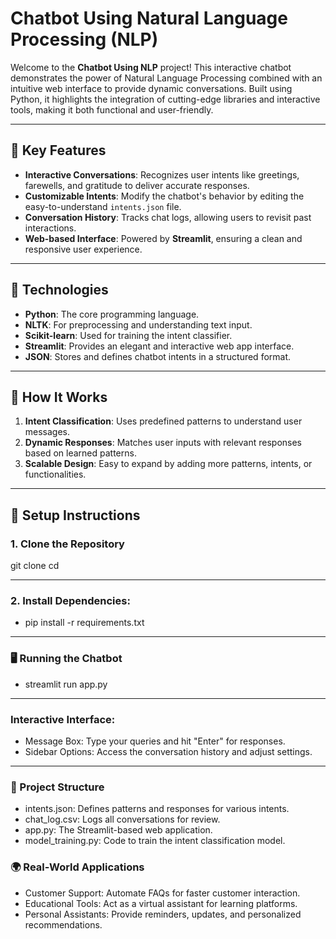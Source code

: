 # Chatbot Using Natural Language Processing (NLP)

Welcome to the **Chatbot Using NLP** project! This interactive chatbot demonstrates the power of Natural Language Processing combined with an intuitive web interface to provide dynamic conversations. Built using Python, it highlights the integration of cutting-edge libraries and interactive tools, making it both functional and user-friendly.

---

## 🌟 **Key Features**
- **Interactive Conversations**: Recognizes user intents like greetings, farewells, and gratitude to deliver accurate responses.
- **Customizable Intents**: Modify the chatbot's behavior by editing the easy-to-understand `intents.json` file.
- **Conversation History**: Tracks chat logs, allowing users to revisit past interactions.
- **Web-based Interface**: Powered by **Streamlit**, ensuring a clean and responsive user experience.

---

## 🚀 **Technologies**
- **Python**: The core programming language.
- **NLTK**: For preprocessing and understanding text input.
- **Scikit-learn**: Used for training the intent classifier.
- **Streamlit**: Provides an elegant and interactive web app interface.
- **JSON**: Stores and defines chatbot intents in a structured format.

---

## 🎯 **How It Works**
1. **Intent Classification**: Uses predefined patterns to understand user messages.
2. **Dynamic Responses**: Matches user inputs with relevant responses based on learned patterns.
3. **Scalable Design**: Easy to expand by adding more patterns, intents, or functionalities.

---

## 🔧 **Setup Instructions**

### 1. Clone the Repository

git clone <repository-url>
cd <repository-directory>

---

### 2. Install Dependencies:
- pip install -r requirements.txt

---

### 🖥️ Running the Chatbot
- streamlit run app.py

---

### Interactive Interface:
- Message Box: Type your queries and hit "Enter" for responses.
- Sidebar Options: Access the conversation history and adjust settings.

---

### 📂 Project Structure
- intents.json: Defines patterns and responses for various intents.
- chat_log.csv: Logs all conversations for review.
- app.py: The Streamlit-based web application.
- model_training.py: Code to train the intent classification model.

### 🌍 Real-World Applications
- Customer Support: Automate FAQs for faster customer interaction.
- Educational Tools: Act as a virtual assistant for learning platforms.
- Personal Assistants: Provide reminders, updates, and personalized recommendations.
